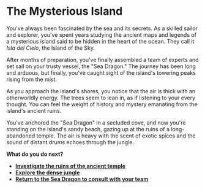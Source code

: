 # The Mysterious Island

You've always been fascinated by the sea and its secrets. As a skilled sailor and explorer, you've spent years studying the ancient maps and legends of a mysterious island said to be hidden in the heart of the ocean. They call it *Isla del Cielo*, the Island of the Sky.

After months of preparation, you've finally assembled a team of experts and set sail on your trusty vessel, the "Sea Dragon." The journey has been long and arduous, but finally, you've caught sight of the island's towering peaks rising from the mist.

As you approach the island's shores, you notice that the air is thick with an otherworldly energy. The trees seem to lean in, as if listening to your every thought. You can feel the weight of history and mystery emanating from the island's ancient ruins.

You've anchored the "Sea Dragon" in a secluded cove, and now you're standing on the island's sandy beach, gazing up at the ruins of a long-abandoned temple. The air is heavy with the scent of exotic spices and the sound of distant drums echoes through the jungle.

**What do you do next?**

- **[Investigate the ruins of the ancient temple](temple.md)**
- **[Explore the dense jungle](jungle.md)**
- **[Return to the Sea Dragon to consult with your team](seadragon.md)**
